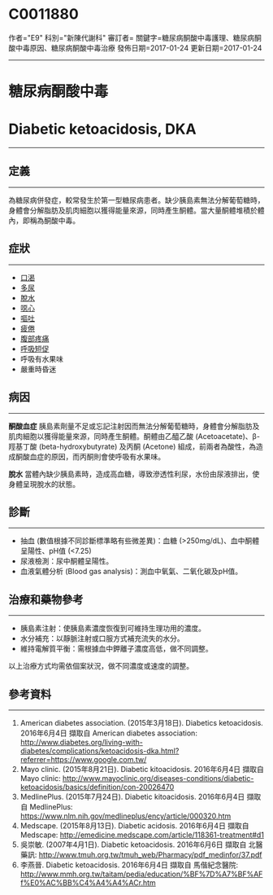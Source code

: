 # C0011880
作者="E9"
科別="新陳代謝科"
審訂者=
關鍵字=糖尿病酮酸中毒護理、糖尿病酮酸中毒原因、糖尿病酮酸中毒治療
發佈日期=2017-01-24
更新日期=2017-01-24

----------
# 糖尿病酮酸中毒
# Diabetic ketoacidosis, DKA
----------
## 定義
----------

為糖尿病併發症，較常發生於第一型糖尿病患者。缺少胰島素無法分解葡萄糖時，身體會分解脂肪及肌肉細胞以獲得能量來源，同時產生酮體。當大量酮體堆積於體內，即稱為酮酸中毒。

## 症狀
----------
- [口渴](C0039971)
- [多尿](C0032617)
- [脫水](C0011175)
- [噁心](C0027497)
- [嘔吐](C0042963)
- [疲倦](C0015672)
- [腹部疼痛](C0000737)
- [呼吸短促](C0013404X)
- 呼吸有水果味
- 嚴重時昏迷
## 病因
----------

**酮酸血症**
胰島素劑量不足或忘記注射因而無法分解葡萄糖時，身體會分解脂肪及肌肉細胞以獲得能量來源，同時產生酮體。酮體由乙醯乙酸 (Acetoacetate)、β-羥基丁酸 (beta-hydroxybutyrate) 及丙酮 (Acetone) 組成，前兩者為酸性，為造成酮酸血症的原因，而丙酮則會使呼吸有水果味。

**脫水**
當體內缺少胰島素時，造成高血糖，導致滲透性利尿，水份由尿液排出，使身體呈現脫水的狀態。

## 診斷
----------
- 抽血 (數值根據不同診斷標準略有些微差異)：血糖 (>250mg/dL)、血中酮體呈陽性、pH值 (<7.25) 
- 尿液檢測：尿中酮體呈陽性。
- 血液氣體分析 (Blood gas analysis)：測血中氧氣、二氧化碳及pH值。
## 治療和藥物參考
----------
- 胰島素注射：使胰島素濃度恢復到可維持生理功用的濃度。
- 水分補充：以靜脈注射或口服方式補充流失的水分。
- 維持電解質平衡：需根據血中鉀離子濃度高低，做不同調整。

以上治療方式均需依個案狀況，做不同濃度或速度的調整。

## 參考資料
----------
1. American diabetes association. (2015年3月18日). Diabetics ketoacidosis. 2016年6月4日 擷取自 American diabetes association: 
  http://www.diabetes.org/living-with-diabetes/complications/ketoacidosis-dka.html?referrer=https://www.google.com.tw/
2. Mayo clinic. (2015年8月21日). Diabetic kitoacidosis. 2016年6月4日 擷取自 Mayo clinic: 
  http://www.mayoclinic.org/diseases-conditions/diabetic-ketoacidosis/basics/definition/con-20026470
3. MedlinePlus. (2015年7月24日). Diabetic kitoacidosis. 2016年6月4日 擷取自 MedlinePlus: 
  https://www.nlm.nih.gov/medlineplus/ency/article/000320.htm
4. Medscape. (2015年8月13日). Diabetic acidosis. 2016年6月4日 擷取自 Medscape: 
  http://emedicine.medscape.com/article/118361-treatment#d1
5. 吳崇敏. (2007年4月1日). Diabetic ketoacidosis. 2016年6月6日 擷取自 北醫藥訊: 
  http://www.tmuh.org.tw/tmuh_web/Pharmacy/pdf_medinfor/37.pdf
6. 李燕晉. Diabetic ketoacidosis. 2016年6月4日 擷取自 馬偕紀念醫院: http://www.mmh.org.tw/taitam/pedia/education/%BF%7D%A7%BF%AFf%E0%AC%BB%C4%A4%A4%ACr.htm

